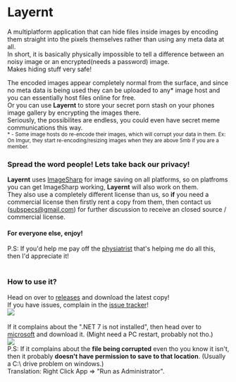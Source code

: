# Layernt
A multiplatform application that can hide files inside images by encoding them straight into the pixels themselves rather than using any meta data at all.<br>
In short, it is basically physically impossible to tell a difference between an noisy image or an encrypted(needs a password) image.<br>
Makes hiding stuff very safe!<br>

The encoded images appear completely normal from the surface, and since no meta data is being used they can be uploaded to any* image host and you can essentially host files online for free.<br>
Or you can use **Layernt** to store your secret porn stash on your phones image gallery by encrypting the images there.<br>
Seriously, the possibilites are endless, you could even have secret meme communications this way.<br>
<sub>* - Some image hosts do re-encode their images, which will corrupt your data in them. Ex: On Imgur, they start re-encoding/resizing images when they are above 5mb if you are a member.</sub>
### Spread the word people! Lets take back our privacy!<br>


**Layernt** uses [ImageSharp](https://github.com/SixLabors/ImageSharp) for image saving on all platforms, so on platfroms you can get ImageSharp working, **Layernt** will also work on them.<br>
They also use a completely different license than us, so **if** you need a commercial license then firstly rent a copy from them, then contact us (subspecs@gmail.com) for further discussion to receive an closed source / commercial license.<br>
#### For everyone else, enjoy!<br>
P.S: If you'd help me pay off the [physiatrist](https://www.patreon.com/subspecs) that's helping me do all this, then I'd appreciate it!
<br><br>
### How to use it?<br>
Head on over to [releases](https://github.com/subspecs/Layernt/releases) and download the latest copy!<br>
If you have issues, complain in the [issue tracker](https://github.com/subspecs/Layernt/issues)!<br>
![](https://i.imgur.com/VCyKEoa.png)<br><br>
If it complains about the ".NET 7 is not installed", then head over to [microsoft](https://dotnet.microsoft.com/en-us/download/dotnet/7.0) and download it. (Might need a PC restart, probably not tho.)<br>
![](https://i.imgur.com/K8KiMLk.png)<br>
P.S: If it complains about the **file being corrupted** even tho you know it isn't, then it probably **doesn't have permission to save to that location**. (Usually a C:\ drive problem on windows.)<br>
Translation: Right Click App => "Run as Administrator".<br>

